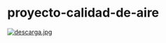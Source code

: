# proyecto-calidad-de-aire

[![descarga.jpg](https://i.postimg.cc/qRdTRtXs/descarga.jpg)](https://postimg.cc/Mct43pLH)


